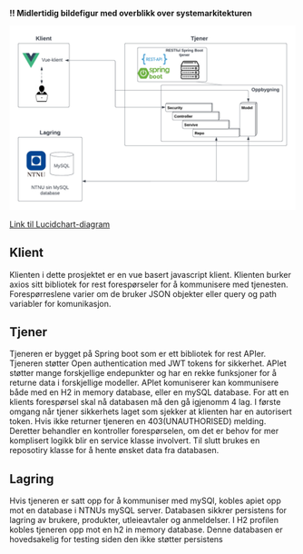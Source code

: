 **!! Midlertidig bildefigur med overblikk over systemarkitekturen**

![SystemArchitecture](uploads/cf09a61be0b5e4ccd76c9430b70ccdbb/SystemArchitecture.png)

[Link til Lucidchart-diagram](https://lucid.app/lucidchart/0d99b432-a250-4c3c-82a4-24b8ca16d577/edit?beaconFlowId=CD065968ADA5F066&invitationId=inv_61a89027-4702-489d-96cd-8c8816df58c9&page=0_0#)

## Klient
Klienten i dette prosjektet er en vue basert javascript klient. Klienten burker axios sitt bibliotek for rest forespørseler for å kommunisere med tjenesten. Forespørreslene varier om de bruker JSON objekter eller query og path variabler for komunikasjon.

## Tjener
Tjeneren er bygget på Spring boot som er ett bibliotek for rest APIer. Tjeneren støtter Open authentication med JWT tokens for sikkerhet. APIet støtter mange forskjellige endepunkter og har en rekke funksjoner for å returne data i forskjellige modeller. APIet komuniserer kan kommunisere både med en H2 in memory database, eller en mySQL database. For att en klients forespørsel skal nå databasen må den gå igjenomm 4 lag. I første omgang når tjener sikkerhets laget som sjekker at klienten har en autorisert token. Hvis ikke returner tjeneren en 403(UNAUTHORISED) melding. Deretter behandler en kontroller forespørselen, om det er behov for mer komplisert logikk blir en service klasse involvert. Til slutt brukes en reposotiry klasse for å hente ønsket data fra databasen.

## Lagring
Hvis tjeneren er satt opp for å kommuniser med mySQl, kobles apiet opp mot en database i NTNUs mySQL server. Databasen sikkrer persistens for lagring av brukere, produkter, utleieavtaler og anmeldelser. I H2 profilen kobles tjeneren opp mot en h2 in memory database. Denne databasen er hovedsakelig for testing siden den ikke støtter persistens
